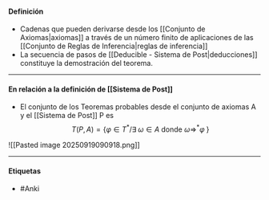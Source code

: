 #### Definición
- Cadenas que pueden derivarse desde los [[Conjunto de Axiomas|axiomas]] a través de un número finito de aplicaciones de las [[Conjunto de Reglas de Inferencia|reglas de inferencia]]
- La secuencia de pasos de [[Deducible - Sistema de Post|deducciones]] constituye la demostración del teorema.
***
#### En relación a la definición de [[Sistema de Post]]

- El conjunto de los Teoremas probables desde el conjunto de axiomas A y el [[Sistema de Post]] P es
$$T(P,A)=\{\varphi\in T^* / \exists\;\omega\in A\text{ donde } \omega\Rightarrow^*\varphi\;\}$$

![[Pasted image 20250919090918.png]]
***
#### Etiquetas
- #Anki 